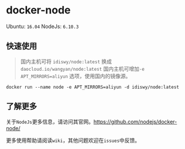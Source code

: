# docker-node

Ubuntu: `16.04` NodeJs: `6.10.3`

## 快速使用

> 国内主机可将 `idiswy/node:latest` 换成 `daocloud.io/wangyan/node:latest`
> 国内主机可增加`-e APT_MIRRORS=aliyun` 选项，使用国内的镜像源。

```shell
docker run --name node -e APT_MIRRORS=aliyun -d idiswy/node:latest
```

## 了解更多

关于`NodeJs`更多信息，请访问其官网。<https://github.com/nodejs/docker-node/>

更多使用帮助请阅读`wiki`，其他问题欢迎在`issues`中反馈。